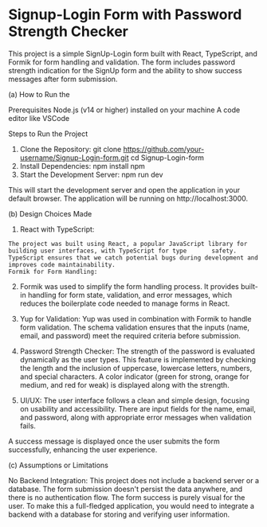 # Signup-Login Form with Password Strength Checker

This project is a simple SignUp-Login form built with React, TypeScript, and Formik for form handling and validation. The form includes password strength indication for the SignUp form and the ability to show success messages after form submission.

(a) How to Run the 

Prerequisites
   Node.js (v14 or higher) installed on your machine
   A code editor like VSCode
   
Steps to Run the Project

 1) Clone the Repository:
      git clone https://github.com/your-username/Signup-Login-form.git
      cd Signup-Login-form
 2) Install Dependencies:
      npm install
      npm
 3) Start the Development Server:
      npm run dev

This will start the development server and open the application in your default browser. The application will be running on http://localhost:3000.

(b) Design Choices Made

  1) React with TypeScript:

    The project was built using React, a popular JavaScript library for building user interfaces, with TypeScript for type       safety. TypeScript ensures that we catch potential bugs during development and improves code maintainability.
    Formik for Form Handling:

  2) Formik was used to simplify the form handling process. 
    It provides built-in handling for form state, validation, and error messages, which reduces the boilerplate code needed      to manage forms in React.

  3) Yup for Validation:
     Yup was used in combination with Formik to handle form validation. The schema validation ensures that the inputs (name,      email, and password) meet the required criteria before submission.

  4) Password Strength Checker:
      The strength of the password is evaluated dynamically as the user types. This feature is implemented by checking the         length and the inclusion of uppercase, lowercase letters, numbers, and special characters. A color indicator (green           for strong, orange for medium, and red for weak) is displayed along with the strength.
  
   5) UI/UX:
      The user interface follows a clean and simple design, focusing on usability and accessibility. There are input fields         for the name, email, and password, along with appropriate error messages when validation fails.

A success message is displayed once the user submits the form successfully, enhancing the user experience.

(c) Assumptions or Limitations
    
  No Backend Integration:
    This project does not include a backend server or a database. The form submission doesn't persist the data anywhere, and 
    there is no authentication flow. The form success is purely visual for the user. To make this a full-fledged 
    application, you would need to integrate a backend with a database for storing and verifying user information.
